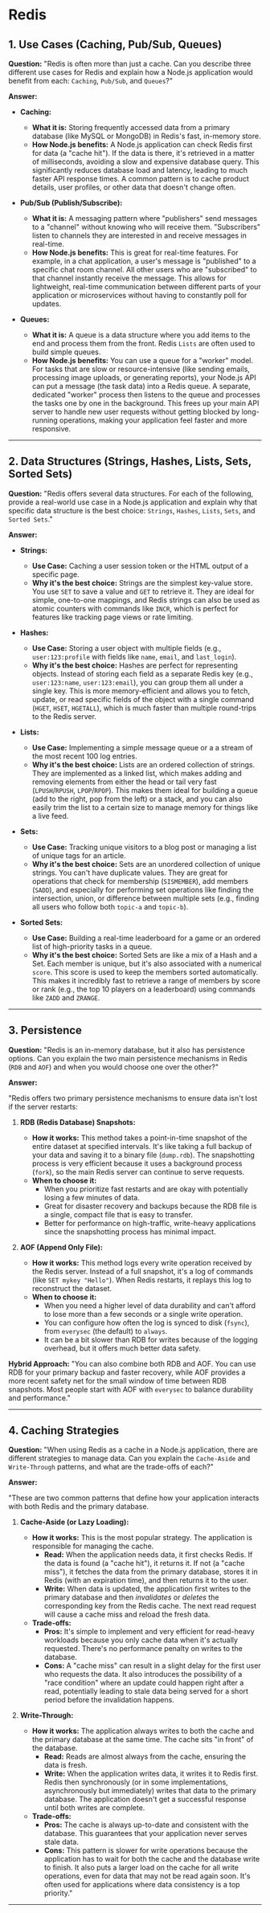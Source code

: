 
# **Redis**

## **1. Use Cases (Caching, Pub/Sub, Queues)**

**Question:** "Redis is often more than just a cache. Can you describe three different use cases for Redis and explain how a Node.js application would benefit from each: `Caching`, `Pub/Sub`, and `Queues`?"

**Answer:**

* **Caching:**
  * **What it is:** Storing frequently accessed data from a primary database (like MySQL or MongoDB) in Redis's fast, in-memory store.
  * **How Node.js benefits:** A Node.js application can check Redis first for data (a "cache hit"). If the data is there, it's retrieved in a matter of milliseconds, avoiding a slow and expensive database query. This significantly reduces database load and latency, leading to much faster API response times. A common pattern is to cache product details, user profiles, or other data that doesn't change often.

* **Pub/Sub (Publish/Subscribe):**
  * **What it is:** A messaging pattern where "publishers" send messages to a "channel" without knowing who will receive them. "Subscribers" listen to channels they are interested in and receive messages in real-time.
  * **How Node.js benefits:** This is great for real-time features. For example, in a chat application, a user's message is "published" to a specific chat room channel. All other users who are "subscribed" to that channel instantly receive the message. This allows for lightweight, real-time communication between different parts of your application or microservices without having to constantly poll for updates.

* **Queues:**
  * **What it is:** A queue is a data structure where you add items to the end and process them from the front. Redis `Lists` are often used to build simple queues.
  * **How Node.js benefits:** You can use a queue for a "worker" model. For tasks that are slow or resource-intensive (like sending emails, processing image uploads, or generating reports), your Node.js API can put a message (the task data) into a Redis queue. A separate, dedicated "worker" process then listens to the queue and processes the tasks one by one in the background. This frees up your main API server to handle new user requests without getting blocked by long-running operations, making your application feel faster and more responsive.

---

## **2. Data Structures (Strings, Hashes, Lists, Sets, Sorted Sets)**

**Question:** "Redis offers several data structures. For each of the following, provide a real-world use case in a Node.js application and explain why that specific data structure is the best choice: `Strings`, `Hashes`, `Lists`, `Sets`, and `Sorted Sets`."

**Answer:**

* **Strings:**
  * **Use Case:** Caching a user session token or the HTML output of a specific page.
  * **Why it's the best choice:** Strings are the simplest key-value store. You use `SET` to save a value and `GET` to retrieve it. They are ideal for simple, one-to-one mappings, and Redis strings can also be used as atomic counters with commands like `INCR`, which is perfect for features like tracking page views or rate limiting.

* **Hashes:**
  * **Use Case:** Storing a user object with multiple fields (e.g., `user:123:profile` with fields like `name`, `email`, and `last_login`).
  * **Why it's the best choice:** Hashes are perfect for representing objects. Instead of storing each field as a separate Redis key (e.g., `user:123:name`, `user:123:email`), you can group them all under a single key. This is more memory-efficient and allows you to fetch, update, or read specific fields of the object with a single command (`HGET`, `HSET`, `HGETALL`), which is much faster than multiple round-trips to the Redis server.

* **Lists:**
  * **Use Case:** Implementing a simple message queue or a a stream of the most recent 100 log entries.
  * **Why it's the best choice:** Lists are an ordered collection of strings. They are implemented as a linked list, which makes adding and removing elements from either the head or tail very fast (`LPUSH`/`RPUSH`, `LPOP`/`RPOP`). This makes them ideal for building a queue (add to the right, pop from the left) or a stack, and you can also easily trim the list to a certain size to manage memory for things like a live feed.

* **Sets:**
  * **Use Case:** Tracking unique visitors to a blog post or managing a list of unique tags for an article.
  * **Why it's the best choice:** Sets are an unordered collection of unique strings. You can't have duplicate values. They are great for operations that check for membership (`SISMEMBER`), add members (`SADD`), and especially for performing set operations like finding the intersection, union, or difference between multiple sets (e.g., finding all users who follow both `topic-a` and `topic-b`).

* **Sorted Sets:**
  * **Use Case:** Building a real-time leaderboard for a game or an ordered list of high-priority tasks in a queue.
  * **Why it's the best choice:** Sorted Sets are like a mix of a Hash and a Set. Each member is unique, but it's also associated with a numerical `score`. This score is used to keep the members sorted automatically. This makes it incredibly fast to retrieve a range of members by score or rank (e.g., the top 10 players on a leaderboard) using commands like `ZADD` and `ZRANGE`.

---

## **3. Persistence**

**Question:** "Redis is an in-memory database, but it also has persistence options. Can you explain the two main persistence mechanisms in Redis (`RDB` and `AOF`) and when you would choose one over the other?"

**Answer:**

"Redis offers two primary persistence mechanisms to ensure data isn't lost if the server restarts:

1. **RDB (Redis Database) Snapshots:**
    * **How it works:** This method takes a point-in-time snapshot of the entire dataset at specified intervals. It's like taking a full backup of your data and saving it to a binary file (`dump.rdb`). The snapshotting process is very efficient because it uses a background process (`fork`), so the main Redis server can continue to serve requests.
    * **When to choose it:**
        * When you prioritize fast restarts and are okay with potentially losing a few minutes of data.
        * Great for disaster recovery and backups because the RDB file is a single, compact file that is easy to transfer.
        * Better for performance on high-traffic, write-heavy applications since the snapshotting process has minimal impact.

2. **AOF (Append Only File):**
    * **How it works:** This method logs every write operation received by the Redis server. Instead of a full snapshot, it's a log of commands (like `SET mykey "Hello"`). When Redis restarts, it replays this log to reconstruct the dataset.
    * **When to choose it:**
        * When you need a higher level of data durability and can't afford to lose more than a few seconds or a single write operation.
        * You can configure how often the log is synced to disk (`fsync`), from `everysec` (the default) to `always`.
        * It can be a bit slower than RDB for writes because of the logging overhead, but it offers much better data safety.

**Hybrid Approach:** "You can also combine both RDB and AOF. You can use RDB for your primary backup and faster recovery, while AOF provides a more recent safety net for the small window of time between RDB snapshots. Most people start with AOF with `everysec` to balance durability and performance."

---

## **4. Caching Strategies**

**Question:** "When using Redis as a cache in a Node.js application, there are different strategies to manage data. Can you explain the `Cache-Aside` and `Write-Through` patterns, and what are the trade-offs of each?"

**Answer:**

"These are two common patterns that define how your application interacts with both Redis and the primary database.

1. **Cache-Aside (or Lazy Loading):**
    * **How it works:** This is the most popular strategy. The application is responsible for managing the cache.
        * **Read:** When the application needs data, it first checks Redis. If the data is found (a "cache hit"), it returns it. If not (a "cache miss"), it fetches the data from the primary database, stores it in Redis (with an expiration time), and then returns it to the user.
        * **Write:** When data is updated, the application first writes to the primary database and then *invalidates* or *deletes* the corresponding key from the Redis cache. The next read request will cause a cache miss and reload the fresh data.
    * **Trade-offs:**
        * **Pros:** It's simple to implement and very efficient for read-heavy workloads because you only cache data when it's actually requested. There's no performance penalty on writes to the database.
        * **Cons:** A "cache miss" can result in a slight delay for the first user who requests the data. It also introduces the possibility of a "race condition" where an update could happen right after a read, potentially leading to stale data being served for a short period before the invalidation happens.

2. **Write-Through:**
    * **How it works:** The application always writes to both the cache and the primary database at the same time. The cache sits "in front" of the database.
        * **Read:** Reads are almost always from the cache, ensuring the data is fresh.
        * **Write:** When the application writes data, it writes it to Redis first. Redis then synchronously (or in some implementations, asynchronously but immediately) writes that data to the primary database. The application doesn't get a successful response until both writes are complete.
    * **Trade-offs:**
        * **Pros:** The cache is always up-to-date and consistent with the database. This guarantees that your application never serves stale data.
        * **Cons:** This pattern is slower for write operations because the application has to wait for both the cache and the database write to finish. It also puts a larger load on the cache for all write operations, even for data that may not be read again soon. It's often used for applications where data consistency is a top priority."

---
